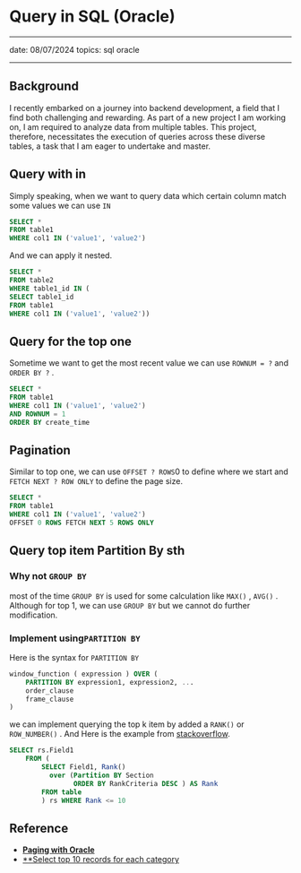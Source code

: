 # Query in SQL (Oracle)

---

date: 08/07/2024
topics: sql oracle

---

## Background

I recently embarked on a journey into backend development, a field that I find both challenging and rewarding. As part of a new project I am working on, I am required to analyze data from multiple tables. This project, therefore, necessitates the execution of queries across these diverse tables, a task that I am eager to undertake and master.

## Query with in

Simply speaking, when we want to query data which certain column match some values we can use `IN`

```sql
SELECT *
FROM table1
WHERE col1 IN ('value1', 'value2')
```

And we can apply it nested.

```sql
SELECT *
FROM table2
WHERE table1_id IN (
SELECT table1_id
FROM table1
WHERE col1 IN ('value1', 'value2'))
```

## Query for the top one

Sometime we want to get the most recent value we can use `ROWNUM = ?`  and `ORDER BY ?`  .

```sql
SELECT *
FROM table1
WHERE col1 IN ('value1', 'value2')
AND ROWNUM = 1
ORDER BY create_time
```

## Pagination

Similar to top one, we can use `OFFSET ? ROWS`0 to define where we start and `FETCH NEXT ? ROW ONLY`  to define the page size.

```sql
SELECT *
FROM table1
WHERE col1 IN ('value1', 'value2')
OFFSET 0 ROWS FETCH NEXT 5 ROWS ONLY
```

## Query top item Partition By sth

### Why not `GROUP BY`

most of the time `GROUP BY` is used for some calculation like `MAX()` , `AVG()` . Although for top 1, we can use `GROUP BY` but we cannot do further modification.

### Implement using`PARTITION BY`

Here is the syntax for `PARTITION BY`

```sql
window_function ( expression ) OVER (
    PARTITION BY expression1, expression2, ...
    order_clause
    frame_clause
)
```

we can implement querying the top k item by added a `RANK()`  or `ROW_NUMBER()` . And Here is the example from [stackoverflow]([https://stackoverflow.com/questions/176964/select-top-10-records-for-each-category](https://stackoverflow.com/questions/176964/select-top-10-records-for-each-category)).

```sql
SELECT rs.Field1
    FROM (
        SELECT Field1, Rank() 
          over (Partition BY Section
                ORDER BY RankCriteria DESC ) AS Rank
        FROM table
        ) rs WHERE Rank <= 10
```

## Reference

- [**Paging with Oracle**]([https://stackoverflow.com/questions/241622/paging-with-oracle](https://stackoverflow.com/questions/241622/paging-with-oracle))
- [**Select top 10 records for each category](**[https://stackoverflow.com/questions/176964/select-top-10-records-for-each-category](https://stackoverflow.com/questions/176964/select-top-10-records-for-each-category))
